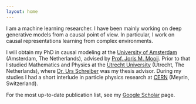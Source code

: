```yaml
---
layout: home
---
```


I am a machine learning researcher. I have been mainly working on deep generative models from a causal point of view. In particular, I work on causal representations learning from complex environments.

I will obtain my PhD in causal modeling at the <a href="https://www.uva.nl">University of Amsterdam</a> (Amsterdam, The Netherlands), advised by <a href="https://staff.fnwi.uva.nl/j.m.mooij">Prof. Joris M. Mooij</a>. Prior to that I studied Mathematics and Physics at the <a href="https://www.uu.nl">Utrecht University</a> (Utrecht, The Netherlands), where [Dr. Urs Schreiber](https://ncatlab.org/nlab/show/Urs+Schreiber) was my thesis advisor. During my studies I had a short interlude in particle physics research at [CERN](https://home.cern/) (Meyrin, Switzerland). 

For the most up-to-date publication list, see my [Google Scholar](https://scholar.google.nl/citations?user=UGhA4YgAAAAJ&hl=nl) page.
